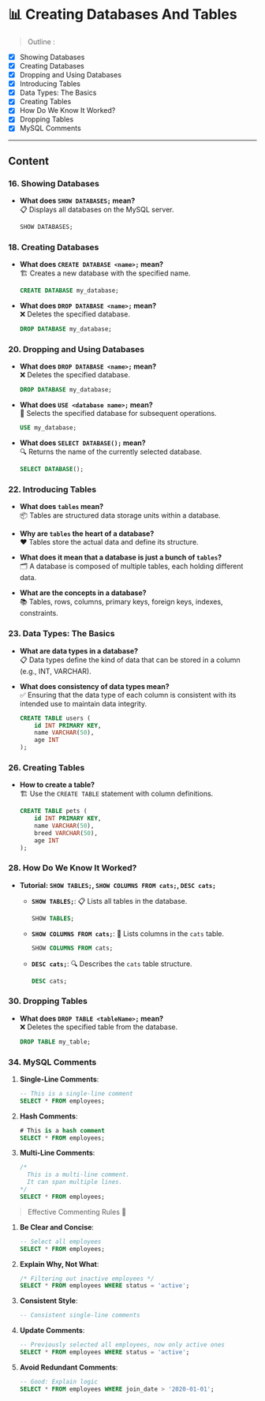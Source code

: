 # 📊 Creating Databases And Tables

> Outline :

- [x] Showing Databases
- [x] Creating Databases
- [x] Dropping and Using Databases
- [x] Introducing Tables
- [x] Data Types: The Basics
- [x] Creating Tables
- [x] How Do We Know It Worked?
- [x] Dropping Tables
- [x] MySQL Comments

---

## Content

### 16. Showing Databases

- **What does `SHOW DATABASES;` mean?**  
  📋 Displays all databases on the MySQL server.
  ```sql
  SHOW DATABASES;
  ```

### 18. Creating Databases

- **What does `CREATE DATABASE <name>;` mean?**  
  🏗️ Creates a new database with the specified name.

  ```sql
  CREATE DATABASE my_database;
  ```

- **What does `DROP DATABASE <name>;` mean?**  
  ❌ Deletes the specified database.
  ```sql
  DROP DATABASE my_database;
  ```

### 20. Dropping and Using Databases

- **What does `DROP DATABASE <name>;` mean?**  
  ❌ Deletes the specified database.

  ```sql
  DROP DATABASE my_database;
  ```

- **What does `USE <database name>;` mean?**  
  🎯 Selects the specified database for subsequent operations.

  ```sql
  USE my_database;
  ```

- **What does `SELECT DATABASE();` mean?**  
  🔍 Returns the name of the currently selected database.
  ```sql
  SELECT DATABASE();
  ```

### 22. Introducing Tables

- **What does `tables` mean?**  
  📦 Tables are structured data storage units within a database.

- **Why are `tables` the heart of a database?**  
  ❤️ Tables store the actual data and define its structure.

- **What does it mean that a database is just a bunch of `tables`?**  
  🗂️ A database is composed of multiple tables, each holding different data.

- **What are the concepts in a database?**  
  📚 Tables, rows, columns, primary keys, foreign keys, indexes, constraints.

### 23. Data Types: The Basics

- **What are data types in a database?**  
  📋 Data types define the kind of data that can be stored in a column (e.g., INT, VARCHAR).

- **What does consistency of data types mean?**  
  ✅ Ensuring that the data type of each column is consistent with its intended use to maintain data integrity.
  ```sql
  CREATE TABLE users (
      id INT PRIMARY KEY,
      name VARCHAR(50),
      age INT
  );
  ```

### 26. Creating Tables

- **How to create a table?**  
  🏗️ Use the `CREATE TABLE` statement with column definitions.
  ```sql
  CREATE TABLE pets (
      id INT PRIMARY KEY,
      name VARCHAR(50),
      breed VARCHAR(50),
      age INT
  );
  ```

### 28. How Do We Know It Worked?

- **Tutorial: `SHOW TABLES;`, `SHOW COLUMNS FROM cats;`, `DESC cats;`**

  - **`SHOW TABLES;`**: 📋 Lists all tables in the database.

    ```sql
    SHOW TABLES;
    ```

  - **`SHOW COLUMNS FROM cats;`**: 📄 Lists columns in the `cats` table.

    ```sql
    SHOW COLUMNS FROM cats;
    ```

  - **`DESC cats;`**: 🔍 Describes the `cats` table structure.
    ```sql
    DESC cats;
    ```

### 30. Dropping Tables

- **What does `DROP TABLE <tableName>;` mean?**  
  ❌ Deletes the specified table from the database.
  ```sql
  DROP TABLE my_table;
  ```

### 34. MySQL Comments

1. **Single-Line Comments**:

   ```sql
   -- This is a single-line comment
   SELECT * FROM employees;
   ```

2. **Hash Comments**:

   ```sql
   # This is a hash comment
   SELECT * FROM employees;
   ```

3. **Multi-Line Comments**:

   ```sql
   /*
     This is a multi-line comment.
     It can span multiple lines.
   */
   SELECT * FROM employees;
   ```

> Effective Commenting Rules 📝

1. **Be Clear and Concise**:

   ```sql
   -- Select all employees
   SELECT * FROM employees;
   ```

2. **Explain Why, Not What**:

   ```sql
   /* Filtering out inactive employees */
   SELECT * FROM employees WHERE status = 'active';
   ```

3. **Consistent Style**:

   ```sql
   -- Consistent single-line comments
   ```

4. **Update Comments**:

   ```sql
   -- Previously selected all employees, now only active ones
   SELECT * FROM employees WHERE status = 'active';
   ```

5. **Avoid Redundant Comments**:

   ```sql
   -- Good: Explain logic
   SELECT * FROM employees WHERE join_date > '2020-01-01';
   ```
